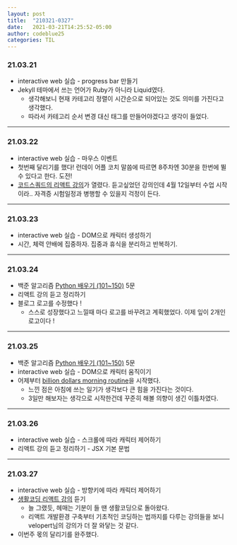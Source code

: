 ```yaml
---
layout: post
title:  "210321-0327"
date:   2021-03-21T14:25:52-05:00
author: codeblue25
categories: TIL
---
```


<h3>21.03.21</h3>

* interactive web 실습 - progress bar 만들기
* Jekyll 테마에서 쓰는 언어가 Ruby가 아니라 Liquid였다. 
  * 생각해보니 현재 카테고리 정렬이 시간순으로 되어있는 것도 의미를 가진다고 생각했다.
  * 따라서 카테고리 순서 변경 대신 태그를 만들어야겠다고 생각이 들었다.

---

<h3>21.03.22</h3>

* interactive web 실습 - 마우스 이벤트
* 첫번째 달리기를 했다! 런데이 어플 코치 말씀에 따르면 8주차엔 30분을 한번에 뛸 수 있다고 한다. 도전!
* [코드스쿼드의 리액트 강의](https://codesquad.kr/page/react.html)가 열렸다. 듣고싶었던 강의인데 4월 12일부터 수업 시작이라.. 자격증 시험일정과 병행할 수 있을지 걱정이 든다.

---

<h3>21.03.23</h3>

* interactive web 실습 - DOM으로 캐릭터 생성하기
* 시간, 체력 안배에 집중하자. 집중과 휴식을 분리하고 반복하기.

---

<h3>21.03.24</h3>

* 백준 알고리즘 [Python 배우기 (101~150)](https://www.acmicpc.net/workbook/view/461) 5문
* 리액트 강의 듣고 정리하기
* 블로그 로고를 수정했다 !
  * 스스로 성장했다고 느낄때 마다 로고를 바꾸려고 계획했었다. 이제 잎이 2개인 로고이다 !

---

<h3>21.03.25</h3>

* 백준 알고리즘 [Python 배우기 (101~150)](https://www.acmicpc.net/workbook/view/461) 5문
* interactive web 실습 - DOM으로 캐릭터 움직이기
* 어제부터 [billion dollars morning routine](https://www.youtube.com/watch?v=ft0vywOBMEs&t=130s)을 시작했다.
  * 느낀 점은 아침에 쓰는 일기가 생각보다 큰 힘을 가진다는 것이다.
  * 3일만 해보자는 생각으로 시작한건데 꾸준히 해볼 의향이 생긴 이틀차였다.

---

<h3>21.03.26</h3>

* interactive web 실습 - 스크롤에 따라 캐릭터 제어하기
* 리액트 강의 듣고 정리하기 - JSX 기본 문법

---

<h3>21.03.27</h3>

* interactive web 실습 - 방향키에 따라 캐릭터 제어하기
* [생활코딩 리액트 강의](https://opentutorials.org/module/4058) 듣기
  * 늘 그랬듯, 헤매는 기분이 들 땐 생활코딩으로 돌아왔다.
  * 리액트 개발환경 구축부터 기초적인 코딩하는 법까지를 다루는 강의들을 보니 velopert님의 강의가 더 잘 와닿는 것 같다.
* 이번주 몫의 달리기를 완주했다.